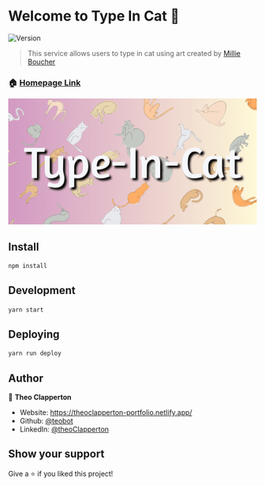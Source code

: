 # Welcome to Type In Cat 👋
![Version](https://img.shields.io/badge/version-1.0.0-blue.svg?cacheSeconds=2592000)

> This service allows users to type in cat using art created by [Millie Boucher](https://millieboucher.myportfolio.com/)

### 🏠 [Homepage Link](https://teobot.github.io/typeInCat/)
![Cover image of the cats](https://github.com/teobot/my-portfolio/blob/main/src/img/typeincat.png?raw=true)

## Install

```sh
npm install
```

## Development

```sh
yarn start
```

## Deploying

```sh
yarn run deploy
```

## Author

👤 **Theo Clapperton**

* Website: https://theoclapperton-portfolio.netlify.app/
* Github: [@teobot](https://github.com/teobot)
* LinkedIn: [@theoClapperton](https://linkedin.com/in/theoClapperton)

## Show your support

Give a ⭐️ if you liked this project!
